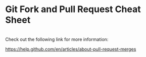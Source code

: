 # Git Fork and Pull Request Cheat Sheet

<br>
Check out the following link for more information:

https://help.github.com/en/articles/about-pull-request-merges